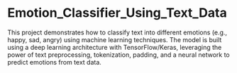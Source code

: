 # Emotion_Classifier_Using_Text_Data
This project demonstrates how to classify text into different emotions (e.g., happy, sad, angry) using machine learning techniques. The model is built using a deep learning architecture with TensorFlow/Keras, leveraging the power of text preprocessing, tokenization, padding, and a neural network to predict emotions from text data.
